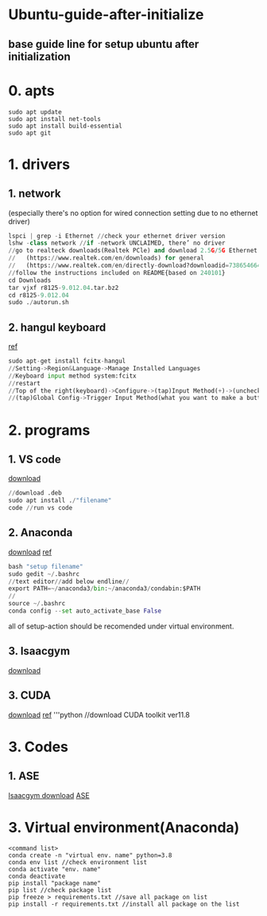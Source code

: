 # Ubuntu-guide-after-initialize
base guide line for setup ubuntu after initialization
---
# 0. apts
```
sudo apt update
sudo apt install net-tools
sudo apt install build-essential
sudo apt git
```
# 1. drivers
## 1. network
(especially there's no option for wired connection setting due to no ethernet driver)
```python
lspci | grep -i Ethernet //check your ethernet driver version
lshw -class network //if -network UNCLAIMED, there’ no driver
//go to realteck downloads(Realtek PCle) and download 2.5G/5G Ethernet LINUX driver
//   (https://www.realtek.com/en/downloads) for general
//   (https://www.realtek.com/en/directly-download?downloadid=73865466490b208c00b7ea79734b7ac4) for 240101
//follow the instructions included on README{based on 240101}
cd Downloads
tar vjxf r8125-9.012.04.tar.bz2
cd r8125-9.012.04
sudo ./autorun.sh
```
## 2. hangul keyboard
[ref](https://driz2le.tistory.com/253)
```python
sudo apt-get install fcitx-hangul
//Setting->Region&Language->Manage Installed Languages
//Keyboard input method system:fcitx
//restart
//Top of the right(keyboard)->Configure->(tap)Input Method(+)->(unchecked)Only Show Current Language->(put)hangul
//(tap)Global Config->Trigger Input Method(what you want to make a button)
```
# 2. programs
## 1. VS code
[download](https://code.visualstudio.com/)
```python
//download .deb
sudo apt install ./"filename"
code //run vs code
```
## 2. Anaconda
[download](https://www.anaconda.com/download)
[ref](https://ieworld.tistory.com/12)
```python
bash "setup filename"
sudo gedit ~/.bashrc
//text editor//add below endline//
export PATH=~/anaconda3/bin:~/anaconda3/condabin:$PATH
//
source ~/.bashrc
conda config --set auto_activate_base False
```
all of setup-action should be recomended under virtual environment.
## 3. Isaacgym
[download](https://developer.nvidia.com/isaac-gym/download)
## 3. CUDA
[download](https://developer.nvidia.com/cuda-toolkit-archive)
[ref](https://webnautes.tistory.com/1844)
'''python
//download CUDA toolkit ver11.8
# 3. Codes
## 1. ASE
[Isaacgym download](https://developer.nvidia.com/isaac-gym/download)
[ASE](https://github.com/nv-tlabs/ASE.git)
# 3. Virtual environment(Anaconda)
```
<command list>
conda create -n "virtual env. name" python=3.8
conda env list //check environment list
conda activate "env. name"
conda deactivate
pip install "package name"
pip list //check package list
pip freeze > requirements.txt //save all package on list
pip install -r requirements.txt //install all package on the list
```
